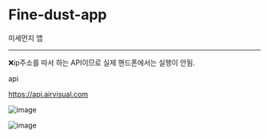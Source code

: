 # Fine-dust-app

미세먼지 앱

---

❌ip주소를 따서 하는 API이므로 실제 핸드폰에서는 실행이 안됨.

api

https://api.airvisual.com

![image](https://user-images.githubusercontent.com/43080040/79085284-f2b65200-7d72-11ea-8dec-af638c072c19.png)

![image](https://user-images.githubusercontent.com/43080040/79085321-17aac500-7d73-11ea-8518-e70c0fe4fc78.png)